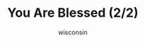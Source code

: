 ---
media: "images/rounds/war/you_are_blessed_2.png"
media_type: image
title: You Are Blessed (2/2)
author: [wisconsin]
desc: Cheburashka blesses the Soviet forces.
---
